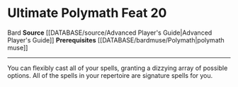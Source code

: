 ﻿---
feat: Ultimate Polymath
id: '1663'
level: '20'
name: Ultimate Polymath
prerequisite: '[[DATABASE/bardmuse/Polymath|polymath muse]]'
rarity: Common
source: '[[DATABASE/source/Advanced Player''s Guide|Advanced Player''s Guide]]'
trait:
- '[[DATABASE/trait/Bard|Bard]]'
type: Feat

---
# Ultimate Polymath <span class="item-type">Feat 20</span>

<span class="item-trait">Bard</span>
**Source** [[DATABASE/source/Advanced Player's Guide|Advanced Player's Guide]] 
**Prerequisites** [[DATABASE/bardmuse/Polymath|polymath muse]]

---
You can flexibly cast all of your spells, granting a dizzying array of possible options. All of the spells in your repertoire are signature spells for you.